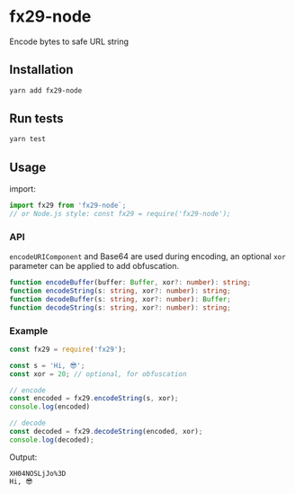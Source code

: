 # fx29-node
Encode bytes to safe URL string

## Installation
```sh
yarn add fx29-node
```

## Run tests
```sh
yarn test
```

## Usage
import:
```js
import fx29 from 'fx29-node`;
// or Node.js style: const fx29 = require('fx29-node');
```

### API
`encodeURIComponent` and Base64 are used during encoding, an optional `xor` parameter can be applied to add obfuscation.

```typescript
function encodeBuffer(buffer: Buffer, xor?: number): string;
function encodeString(s: string, xor?: number): string;
function decodeBuffer(s: string, xor?: number): Buffer;
function decodeString(s: string, xor?: number): string;
```

### Example
```js
const fx29 = require('fx29');

const s = 'Hi, 😎';
const xor = 20; // optional, for obfuscation

// encode
const encoded = fx29.encodeString(s, xor);
console.log(encoded)

// decode
const decoded = fx29.decodeString(encoded, xor);
console.log(decoded);
```

Output:
```
XH04NOSLjJo%3D
Hi, 😎
```